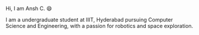 Hi, I am Ansh C. :smile:

I am a undergraduate student at IIIT, Hyderabad pursuing Computer Science and Engineering, with a passion for robotics and space exploration.
